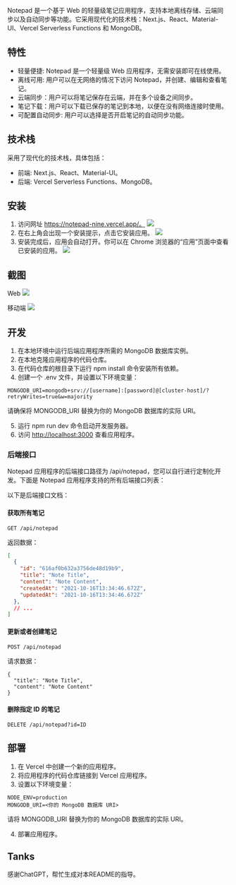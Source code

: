 Notepad 是一个基于 Web 的轻量级笔记应用程序，支持本地离线存储、云端同步以及自动同步等功能。它采用现代化的技术栈：Next.js、React、Material-UI、Vercel Serverless Functions 和 MongoDB。


## 特性
* 轻量便捷: Notepad 是一个轻量级 Web 应用程序，无需安装即可在线使用。
* 离线可用: 用户可以在无网络的情况下访问 Notepad，并创建、编辑和查看笔记。
* 云端同步：用户可以将笔记保存在云端，并在多个设备之间同步。
* 笔记下载：用户可以下载已保存的笔记到本地，以便在没有网络连接时使用。
* 可配置自动同步: 用户可以选择是否开启笔记的自动同步功能。


## 技术栈
采用了现代化的技术栈，具体包括：

* 前端: Next.js、React、Material-UI。
* 后端: Vercel Serverless Functions、MongoDB。

## 安装

1. 访问网址 https://notepad-nine.vercel.app/。
![](./screenshots/notepad-install-setp1.png)
2. 在右上角会出现一个安装提示，点击它安装应用。
![](./screenshots/notepad-install-setp2.png)
3. 安装完成后，应用会自动打开。你可以在 Chrome 浏览器的“应用”页面中查看已安装的应用。
![](./screenshots/notepad-pwa.png)


## 截图
Web
![](./screenshots/web-note.png)

移动端
![](./screenshots/mobile-note.png)


## 开发
1. 在本地环境中运行后端应用程序所需的 MongoDB 数据库实例。
2. 在本地克隆应用程序的代码仓库。
3. 在代码仓库的根目录下运行 npm install 命令安装所有依赖。
4. 创建一个 .env 文件，并设置以下环境变量：
```.dotenv
MONGODB_URI=mongodb+srv://[username]:[password]@[cluster-host]/?retryWrites=true&w=majority
```
请确保将 MONGODB_URI 替换为你的 MongoDB 数据库的实际 URI。

5. 运行 npm run dev 命令启动开发服务器。
6. 访问 [http://localhost:3000](http://localhost:3000) 查看应用程序。


### 后端接口
Notepad 应用程序的后端接口路径为 /api/notepad，您可以自行进行定制化开发。下面是 Notepad 应用程序支持的所有后端接口列表：

以下是后端接口文档：

#### 获取所有笔记
```
GET /api/notepad
```
返回数据：
```json
[
  {
    "id": "616af0b632a3756de48d19b9",
    "title": "Note Title",
    "content": "Note Content",
    "createdAt": "2021-10-16T13:34:46.672Z",
    "updatedAt": "2021-10-16T13:34:46.672Z"
  },
  // ...
]
```

#### 更新或者创建笔记
```
POST /api/notepad
```
请求数据：
```
{
  "title": "Note Title",
  "content": "Note Content"
}
```

#### 删除指定 ID 的笔记
```
DELETE /api/notepad?id=ID
```


## 部署
1. 在 Vercel 中创建一个新的应用程序。
2. 将应用程序的代码仓库链接到 Vercel 应用程序。
3. 设置以下环境变量：
```
NODE_ENV=production
MONGODB_URI=<你的 MongoDB 数据库 URI>
```
请将 MONGODB_URI 替换为你的 MongoDB 数据库的实际 URI。

4. 部署应用程序。


## Tanks
感谢ChatGPT，帮忙生成对本README的指导。
